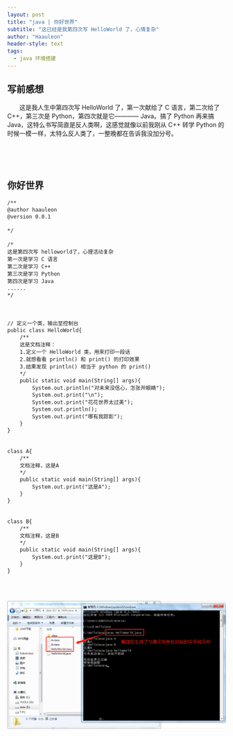 ```yaml
---
layout: post
title: "java | 你好世界"
subtitle: "这已经是我第四次写 HelloWorld 了，心情复杂"
author: "Haauleon"
header-style: text
tags:
  - java 环境搭建
---
```



## 写前感想
&emsp;&emsp;这是我人生中第四次写 HelloWorld 了，第一次献给了 C 语言，第二次给了 C++，第三次是 Python，第四次就是它———— Java。搞了 Python 再来搞 Java，这特么书写简直是反人类啊，这感觉就像以前我刚从 C++ 转学 Python 的时候一模一样，太特么反人类了，一整晚都在告诉我没加分号。



<br><br><br>

## 你好世界
```
/**
@author haauleon
@version 0.0.1

*/

/*
这是第四次写 helloworld了，心理活动复杂
第一次是学习 C 语言
第二次是学习 C++
第三次是学习 Python
第四次是学习 Java
......
*/



// 定义一个类，输出至控制台
public class HelloWorld{
    /**
    这是文档注释：
    1.定义一个 HelloWorld 类，用来打印一段话
    2.就想看看 println() 和 print() 的打印效果
    3.结果发现 println() 相当于 python 的 print()
    */
    public static void main(String[] args){
        System.out.println("对未来没信心，怎张开眼睛");
        System.out.print("\n");
        System.out.print("花花世界太过美");
        System.out.println();
        System.out.print("哪有我踪影");
    }
}


class A{
    /**
    文档注释，这是A
    */
    public static void main(String[] args){
        System.out.print("这是A");
    }
}


class B{
    /**
    文档注释，这是B
    */
    public static void main(String[] args){
        System.out.print("这是B");
    }
}
```

<br><br>


![](\img\in-post\2020-09-01-java1-3\1.png) 